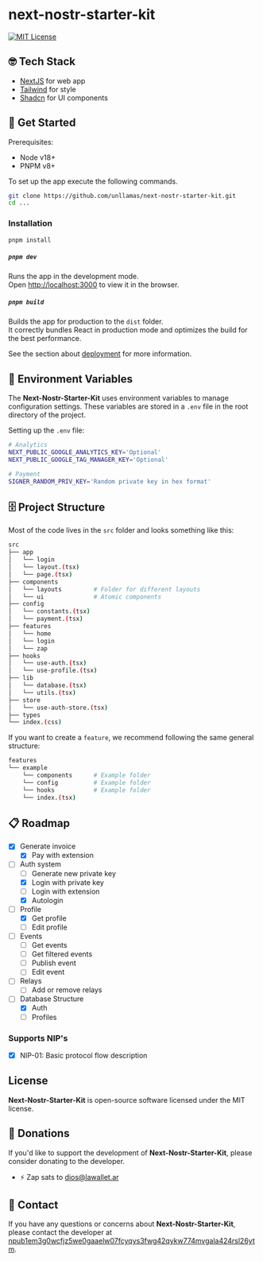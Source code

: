 # next-nostr-starter-kit

[![MIT License](https://img.shields.io/github/license/alan2207/bulletproof-react)](https://github.com/unllamas/react-starter-kit/blob/main/LICENSE)

## 🤓 Tech Stack

- [NextJS](https://nextjs.org/) for web app
- [Tailwind](https://tailwindcss.com/) for style
- [Shadcn](https://ui.shadcn.com/) for UI components

## 🚀 Get Started

Prerequisites:

- Node v18+
- PNPM v8+

To set up the app execute the following commands.

```bash
git clone https://github.com/unllamas/next-nostr-starter-kit.git
cd ...
```

### Installation

```bash
pnpm install
```

##### `pnpm dev`

Runs the app in the development mode.\
Open [http://localhost:3000](http://localhost:3000) to view it in the browser.

##### `pnpm build`

Builds the app for production to the `dist` folder.\
It correctly bundles React in production mode and optimizes the build for the best performance.

See the section about [deployment](https://vitejs.dev/guide/static-deploy) for more information.

## 🔐 Environment Variables

The **Next-Nostr-Starter-Kit** uses environment variables to manage configuration settings. These variables are stored in a `.env` file in the root directory of the project.

Setting up the `.env` file:

```sh
# Analytics
NEXT_PUBLIC_GOOGLE_ANALYTICS_KEY='Optional'
NEXT_PUBLIC_GOOGLE_TAG_MANAGER_KEY='Optional'

# Payment
SIGNER_RANDOM_PRIV_KEY='Random private key in hex format'
```

## 🗄️ Project Structure

Most of the code lives in the `src` folder and looks something like this:

```sh
src
├── app
│   └── login
│   └── layout.(tsx)
│   └── page.(tsx)
├── components
│   └── layouts         # Folder for different layouts
│   └── ui              # Atomic components
├── config
│   └── constants.(tsx)
│   └── payment.(tsx)
├── features
│   └── home
│   └── login
│   └── zap
├── hooks
│   └── use-auth.(tsx)
│   └── use-profile.(tsx)
├── lib
│   └── database.(tsx)
│   └── utils.(tsx)
├── store
│   └── use-auth-store.(tsx)
├── types
└── index.(css)
```

If you want to create a `feature`, we recommend following the same general structure:

```sh
features
└── example
    └── components      # Example folder
    └── config          # Example folder
    └── hooks           # Example folder
    └── index.(tsx)
```

## 📋 Roadmap

- [x] Generate invoice
    - [x] Pay with extension
- [ ] Auth system
    - [ ] Generate new private key
    - [x] Login with private key
    - [ ] Login with extension
    - [x] Autologin
- [ ] Profile
    - [x] Get profile
    - [ ] Edit profile
- [ ] Events
    - [ ] Get events
    - [ ] Get filtered events
    - [ ] Publish event
    - [ ] Edit event
- [ ] Relays
    - [ ] Add or remove relays
- [ ] Database Structure
    - [x] Auth
    - [ ] Profiles

### Supports NIP's 

- [x] NIP-01: Basic protocol flow description

## License

**Next-Nostr-Starter-Kit** is open-source software licensed under the MIT license.

## 🩷 Donations

If you'd like to support the development of **Next-Nostr-Starter-Kit**, please consider donating to the developer.

- ⚡ Zap sats to [dios@lawallet.ar](dios@lawallet.ar)

## 💌 Contact

If you have any questions or concerns about **Next-Nostr-Starter-Kit**, please contact the developer at [npub1em3g0wcfjz5we0gaaelw07fcyqys3fwg42qykw774mvgala424rsl26ytm](https://njump.me/npub1em3g0wcfjz5we0gaaelw07fcyqys3fwg42qykw774mvgala424rsl26ytm).